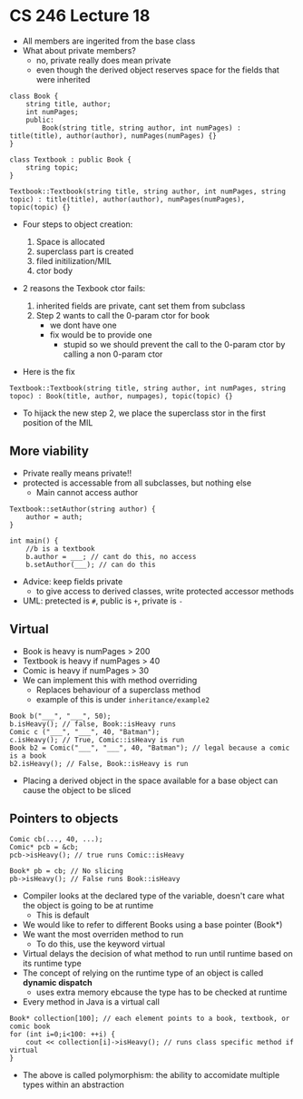 # CS 246 Lecture 18
- All members are ingerited from the base class
- What about private members?
    - no, private really does mean private
    - even though the derived object reserves space for the fields that were inherited
```
class Book {
    string title, author;
    int numPages;
    public:
        Book(string title, string author, int numPages) : title(title), author(author), numPages(numPages) {}
}

class Textbook : public Book {
    string topic;
}

Textbook::Textbook(string title, string author, int numPages, string topic) : title(title), author(author), numPages(numPages), topic(topic) {} 
```
- Four steps to object creation:
    1. Space is allocated
    2. superclass part is created
    3. filed initilization/MIL
    4. ctor body

- 2 reasons the Texbook ctor fails:
    1. inherited fields are private, cant set them from subclass
    2. Step 2 wants to call the 0-param ctor for book
        - we dont have one
        - fix would be to provide one
            - stupid so we should prevent the call to the 0-param ctor by calling a non 0-param ctor

- Here is the fix
```
Textbook::Textbook(string title, string author, int numPages, string topoc) : Book(title, author, numpages), topic(topic) {}
```
- To hijack the new step 2, we place the superclass stor in the first position of the MIL

## More viability
- Private really means private!!
- protected is accessable from all subclasses, but nothing else
    - Main cannot access author
```
Textbook::setAuthor(string author) {
    author = auth;
}

int main() {
    //b is a textbook
    b.author = ___; // cant do this, no access
    b.setAuthor(___); // can do this
```

- Advice: keep fields private
    - to give access to derived classes, write protected accessor methods
- UML: pretected is `#`, public is `+`, private is `-`

## Virtual
- Book is heavy is numPages > 200
- Textbook is heavy if numPages > 40
- Comic is heavy if numPages > 30
- We can implement this with method overriding
    - Replaces behaviour of a superclass method
    - example of this is under `inheritance/example2`
```
Book b("___", "___", 50);
b.isHeavy(); // false, Book::isHeavy runs
Comic c ("___", "___", 40, "Batman");
c.isHeavy(); // True, Comic::isHeavy is run
Book b2 = Comic("___", "___", 40, "Batman"); // legal because a comic is a book
b2.isHeavy(); // False, Book::isHeavy is run
```
- Placing a derived object in the space available for a base object can cause the object to be sliced

## Pointers to objects
```
Comic cb(..., 40, ...);
Comic* pcb = &cb;
pcb->isHeavy(); // true runs Comic::isHeavy

Book* pb = cb; // No slicing
pb->isHeavy(); // False runs Book::isHeavy
```
- Compiler looks at the declared type of the variable, doesn't care what the object is going to be at runtime
    - This is default
- We would like to refer to different Books using a base pointer (Book\*)
- We want the most overriden method to run
    - To do this, use the keyword virtual
- Virtual delays the decision of what method to run until runtime based on its runtime type
- The concept of relying on the runtime type of an object is called **dynamic dispatch**
    - uses extra memory ebcause the type has to be checked at runtime
- Every method in Java is a virtual call
```
Book* collection[100]; // each element points to a book, textbook, or comic book
for (int i=0;i<100: ++i) {
    cout << collection[i]->isHeavy(); // runs class specific method if virtual
}
```
- The above is called polymorphism: the ability to accomidate multiple types within an abstraction
